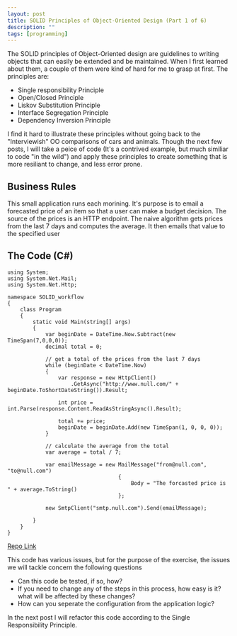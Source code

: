 ```yaml
---
layout: post
title: SOLID Principles of Object-Oriented Design (Part 1 of 6)
description: ""
tags: [programming]
---
```

The SOLID principles of Object-Oriented design are guidelines to writing objects that can easily be extended and be maintained.  When I first learned about them, a couple of them were kind of hard for me to grasp at first.  The principles are:

* Single responsibility Principle
* Open/Closed Principle
* Liskov Substitution Principle
* Interface Segregation Principle
* Dependency Inversion Principle


I find it hard to illustrate these principles without going back to the "Interviewish" OO comparisons of cars and animals.  Though the next few posts, I will take a peice of code (It's a contrived example, but much similiar to code "in the wild") and apply these principles to create something that is more resiliant to change, and less error prone.  

Business Rules
-----------
This small application runs each morining.  It's purpose is to email a forecasted price of an item so that a user can make a budget decision.  The source of the prices is an HTTP endpoint.  The naive algorithm gets prices from the last 7 days and computes the average.  It then emails that value to the specified user

The Code (C#) 
----------
	using System;
	using System.Net.Mail;
	using System.Net.Http;
	 
	namespace SOLID_workflow
	{
	    class Program
	    {
	        static void Main(string[] args)
	        {
	            var beginDate = DateTime.Now.Subtract(new TimeSpan(7,0,0,0));
	            decimal total = 0;
	 
	            // get a total of the prices from the last 7 days
	            while (beginDate < DateTime.Now)
	            {
	                var response = new HttpClient()
	                	.GetAsync("http://www.null.com/" + beginDate.ToShortDateString()).Result;
	 
	                int price = int.Parse(response.Content.ReadAsStringAsync().Result);
	 
	                total += price;
	                beginDate = beginDate.Add(new TimeSpan(1, 0, 0, 0));
	            }
	 
	            // calculate the average from the total
	            var average = total / 7;
	 
	            var emailMessage = new MailMessage("from@null.com", "to@null.com")
	                                   {
	                                       Body = "The forcasted price is " + average.ToString()
	                                   };
	 
	            new SmtpClient("smtp.null.com").Send(emailMessage);
	 
	        }
	    }
	}
[Repo Link](http://github.com/tcshao/SOLID-RefactoringExample/blob/master/src/Initial/Program.cs)

This code has various issues, but for the purpose of the exercise, the issues we will tackle concern the following questions

* Can this code be tested, if so, how?
* If you need to change any of the steps in this process, how easy is it? what will be affected by these changes?
* How can you seperate the configuration from the application logic?

In the next post I will refactor this code according to the Single Responsibility Principle.

